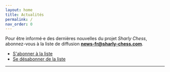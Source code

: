 ```yaml
---
layout: home
title: Actualités
permalink: /
nav_order: 0
---
```


Pour être informé·e des dernières nouvelles du projet _Sharly Chess_, abonnez-vous à la liste de diffusion **news-fr@sharly-chess.com**.

- [S'abonner à la liste](mailto:news-fr-subscribe@sharly-chess.com)
- [Se désabonner de la liste](mailto:news-fr-unsubscribe@sharly-chess.com)

---
